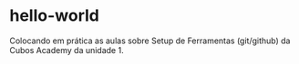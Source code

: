 # hello-world
Colocando em prática as aulas sobre Setup de Ferramentas (git/github) da Cubos Academy da unidade 1.
